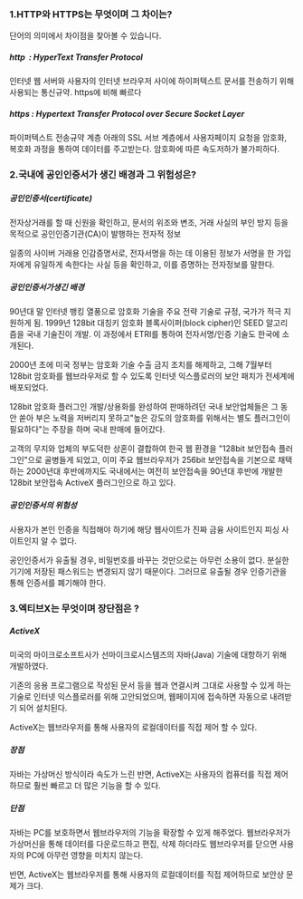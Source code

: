 ### 1.HTTP와 HTTPS는 무엇이며 그 차이는?

단어의 의미에서 차이점을 찾아볼 수 있습니다.

##### http  : HyperText Transfer Protocol

인터넷 웹 서버와 사용자의 인터넷 브라우저 사이에 하이퍼텍스트 문서를 전송하기 위해 사용되는 통신규약. https에 비해 빠르다

##### https : Hypertext Transfer Protocol over Secure Socket Layer

파이퍼텍스트 전송규약 계층 아래의 SSL 서브 계층에서 사용자페이지 요청을 암호화, 복호화 과정을 통하여 데이터를 주고받는다. 암호화에 따른 속도저하가 불가피하다. 



### 2.국내에 공인인증서가 생긴 배경과 그 위험성은?

##### 공인인증서(certificate)

전자상거래를 할 때 신원을 확인하고, 문서의 위조와 변조, 거래 사실의 부인 방지 등을 목적으로 공인인증기관(CA)이 발행하는 전자적 정보

일종의 사이버 거래용 인감증명서로, 전자서명을 하는 데 이용된 정보가 서명을 한 가입자에게 유일하게 속한다는 사실 등을 확인하고, 이를 증명하는 전자정보를 말한다.

##### 공인인증서가생긴 배경

90년대 말 인터넷 뱅킹 열풍으로 암호화 기술을 주요 전략 기술로 규정, 국가가 적극 지원하게 됨. 1999년 128bit 대칭키 암호화 블록사이퍼(block cipher)인 SEED 알고리즘을 국내 기술진이 개발. 이 과정에서 ETRI를 통하여 전자서명/인증 기술도 한국에 소개된다.

2000년 초에 미국 정부는 암호화 기술 수출 금지 조치를 해제하고, 그해 7월부터 128bit 암호화를 웹브라우저로 할 수 있도록 인터넷 익스플로러의 보안 패치가 전세계에 배포되었다.

128bit 암호화 플러그인 개발/상용화를 완성하여 판매하려던 국내 보안업체들은 그 동안 쏟아 부은 노력을 저버리지 못하고"높은 강도의 암호화를 위해서는 별도 플러그인이 필요하다"는 주장을 하며 국내 판매에 들어갔다.

고객의 무지와 업체의 부도덕한 상혼이 결합하여 한국 웹 환경을 "128bit 보안접속 플러그인"으로 골병들게 되었고, 이미 주요 웹브라우저가 256bit 보안접속을 기본으로 채택하는 2000년대 후반에까지도 국내에서는 여전히 보안접속을 90년대 후반에 개발한 128bit 보안접속 ActiveX 플러그인으로 하고 있다.

##### 공인인증서의 위험성

사용자가 본인 인증을 직접해야 하기에 해당 웹사이트가 진짜 금융 사이트인지 피싱 사이트인지 알 수 없다.

공인인증서가 유출될 경우, 비밀번호를 바꾸는 것만으로는 아무런 소용이 없다. 분실한 기기에 저장된 패스워드는 변경되지 않기 때문이다. 그러므로 유출될 경우 인증기관을 통해 인증서를 폐기해야 한다.

### 3.엑티브X는 무엇이며 장단점은 ?

##### ActiveX

미국의 마이크로소프트사가 선마이크로시스템즈의 자바(Java) 기술에 대항하기 위해 개발하였다.

기존의 응용 프로그램으로 작성된 문서 등을 웹과 연결시켜 그대로 사용할 수 있게 하는 기술로 인터넷 익스플로러를 위해 고안되었으며, 웹페이지에 접속하면 자동으로 내려받기 되어 설치된다.

ActiveX는 웹브라우저를 통해 사용자의 로컬데이터를 직접 제어 할 수 있다.

##### 장점

자바는 가상머신 방식이라 속도가 느린 반면, ActiveX는 사용자의 컴퓨터를 직접 제어하므로 훨씬 빠르고 더 많은 기능을 할 수 있다.

##### 단점

자바는 PC를 보호하면서 웹브라우저의 기능을 확장할 수 있게 해주었다. 웹브라우저가 가상머신을 통해 데이터를 다운로드하고 편집, 삭제 하더라도 웹브라우저를 닫으면 사용자의 PC에 아무런 영향을 미치지 않는다.

반면, ActiveX는 웹브라우저를 통해 사용자의 로컬데이터를 직접 제어하므로 보안상 문제가 크다.